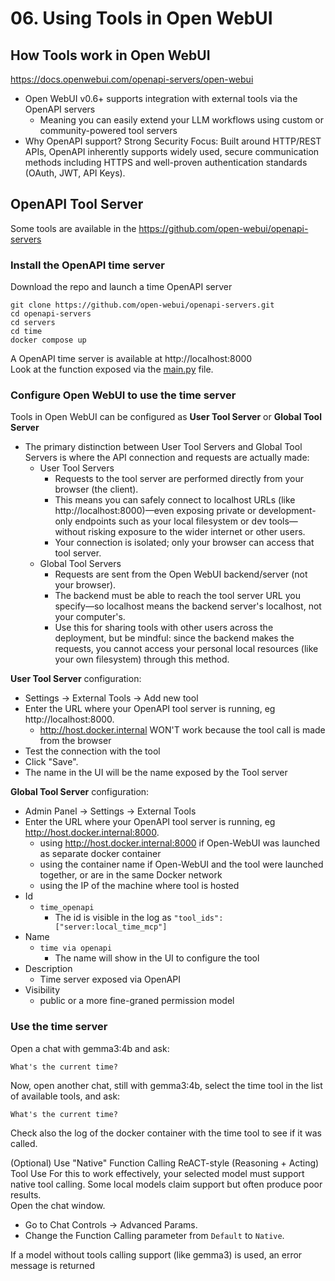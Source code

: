 # 06. Using Tools in Open WebUI


## How Tools work in Open WebUI

https://docs.openwebui.com/openapi-servers/open-webui
- Open WebUI v0.6+ supports integration with external tools via the OpenAPI servers
  - Meaning you can easily extend your LLM workflows using custom or community-powered tool servers
- Why OpenAPI support? Strong Security Focus: Built around HTTP/REST APIs, OpenAPI inherently supports widely used, secure communication methods including HTTPS and well-proven authentication standards (OAuth, JWT, API Keys).




## OpenAPI Tool Server
Some tools are available in the https://github.com/open-webui/openapi-servers


### Install the OpenAPI time server
Download the repo and launch a time OpenAPI server
```
git clone https://github.com/open-webui/openapi-servers.git
cd openapi-servers
cd servers
cd time
docker compose up
```

A OpenAPI time server is available at http://localhost:8000   
Look at the function exposed via the [main.py](https://github.com/open-webui/openapi-servers/blob/main/servers/time/main.py) file.


### Configure Open WebUI to use the time server

Tools in Open WebUI can be configured as **User Tool Server** or **Global Tool Server**
- The primary distinction between User Tool Servers and Global Tool Servers is where the API connection and requests are actually made:
  - User Tool Servers
    - Requests to the tool server are performed directly from your browser (the client).
    - This means you can safely connect to localhost URLs (like http://localhost:8000)—even exposing private or development-only endpoints such as your local filesystem or dev tools—without risking exposure to the wider internet or other users.
    - Your connection is isolated; only your browser can access that tool server.
  - Global Tool Servers
    - Requests are sent from the Open WebUI backend/server (not your browser).
    - The backend must be able to reach the tool server URL you specify—so localhost means the backend server's localhost, not your computer's. 
    - Use this for sharing tools with other users across the deployment, but be mindful: since the backend makes the requests, you cannot access your personal local resources (like your own filesystem) through this method.

**User Tool Server** configuration:
- Settings -> External Tools -> Add new tool
- Enter the URL where your OpenAPI tool server is running, eg http://localhost:8000.
  - http://host.docker.internal WON'T work because the tool call is made from the browser
- Test the connection with the tool
- Click "Save".
- The name in the UI will be the name exposed by the Tool server

**Global Tool Server** configuration:
- Admin Panel -> Settings -> External Tools
- Enter the URL where your OpenAPI tool server is running, eg http://host.docker.internal:8000.
  - using http://host.docker.internal:8000 if Open-WebUI was launched as separate docker container
  - using the container name if Open-WebUI and the tool were launched together, or are in the same Docker network
  - using the IP of the machine where tool is hosted
- Id
  - `time_openapi`
    - The id is visible in the log as `"tool_ids":["server:local_time_mcp"]`
- Name
  - `time via openapi`
    - The name will show in the UI to configure the tool
- Description
  - Time server exposed via OpenAPI
- Visibility
  - public or a more fine-graned permission model


### Use the time server

Open a chat with gemma3:4b and ask:
```
What's the current time?
```

Now, open another chat, still with gemma3:4b, select the time tool in the list of available tools, and ask:
```
What's the current time?
```
Check also the log of the docker container with the time tool to see if it was called.


(Optional) Use "Native" Function Calling ReACT-style (Reasoning + Acting) Tool Use
For this to work effectively, your selected model must support native tool calling. Some local models claim support but often produce poor results.  
Open the chat window.
- Go to Chat Controls -> Advanced Params.
- Change the Function Calling parameter from `Default` to `Native`.

If a model without tools calling support (like gemma3) is used, an error message is returned